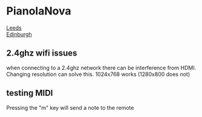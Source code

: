 # PianolaNova

[Leeds](https://tinderboxlab.github.io/PianolaNova/p2pmidi#c5dwqeqqb2808-e7ea-4a3f-82eb-a8a8bb905eea@Leeds)  
[Edinburgh](https://tinderboxlab.github.io/PianolaNova/p2pmidi#c5dwqeqqb2808-e7ea-4a3f-82eb-a8a8bb905eea@Edinburgh)

## 2.4ghz wifi issues

when connecting to a 2.4ghz network there can be interference from HDMI. Changing resolution can solve this. 1024x768 works (1280x800 does not)

## testing MIDI

Pressing the "m" key will send a note to the remote
